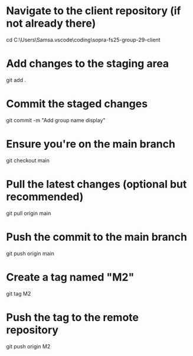# Navigate to the client repository (if not already there)

cd C:\Users\Samsa\.vscode\coding\sopra-fs25-group-29-client

# Add changes to the staging area

git add .

# Commit the staged changes

git commit -m "Add group name display"

# Ensure you're on the main branch

git checkout main

# Pull the latest changes (optional but recommended)

git pull origin main

# Push the commit to the main branch

git push origin main

# Create a tag named "M2"

git tag M2

# Push the tag to the remote repository

git push origin M2

